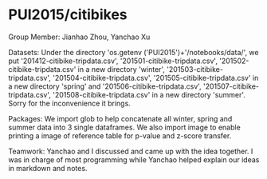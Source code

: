 # PUI2015/citibikes

Group Member: Jianhao Zhou, Yanchao Xu

Datasets: Under the directory 'os.getenv ('PUI2015')+'/notebooks/data/', we put '201412-citibike-tripdata.csv', '201501-citibike-tripdata.csv', '201502-citibike-tripdata.csv' in a new directory 'winter', '201503-citibike-tripdata.csv', '201504-citibike-tripdata.csv', '201505-citibike-tripdata.csv' in a new directory 'spring' and '201506-citibike-tripdata.csv', '201507-citibike-tripdata.csv', '201508-citibike-tripdata.csv' in a new directory 'summer'. Sorry for the inconvenience it brings.

Packages: We import glob to help concatenate all winter, spring and summer data into 3 single dataframes. We also import image to enable printing a image of reference table for p-value and z-score transfer.

Teamwork: Yanchao and I discussed and came up with the idea together. I was in charge of most programming while Yanchao helped explain our ideas in markdown and notes. 

